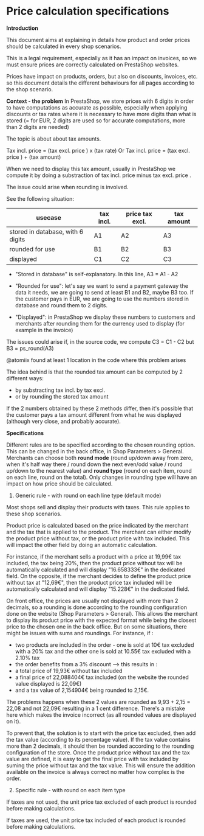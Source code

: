 # Price calculation specifications 

**Introduction**

This document aims at explaining in details how product and order prices should be calculated in every shop scenarios. 

This is a legal requirement, especially as it has an impact on invoices, so we must ensure prices are correctly calculated on PrestaShop websites.

Prices have impact on products, orders, but also on discounts, invoices, etc. so this document details the different behaviours for all pages according to the shop scenario.

**Context - the problem**
In PrestaShop, we store prices with 6 digits in order to have computations as accurate as possible, especially when applying discounts or tax rates where it is necessary to have more digits than what is stored (= for EUR, 2 digits are used so for accurate computations, more than 2 digits are needed)

The topic is about about tax amounts.

Tax incl. price = (tax excl. price ) x (tax rate)
Or
Tax incl. price = (tax excl. price ) + (tax amount)

When we need to display this tax amount, usually in PrestaShop we compute it by doing a substraction of tax incl. price minus tax excl. price .

The issue could arise when rounding is involved.

See the following situation:

| usecase  |  tax incl. |  price tax excl. |tax amount |
|---|---|---|---|
| stored in database, with 6 digits  | A1  | A2  | A3  |
| rounded for use | B1  | B2  | B3  |
| displayed | C1  | C2  | C3  |

- "Stored in database" is self-explanatory. In this line, A3 = A1 - A2

- "Rounded for use": let's say we want to send a payment gateway the data it needs, we are going to send at least B1 and B2, maybe B3 too. If the customer pays in EUR, we are going to use the numbers stored in database and round them to 2 digits.

- "Displayed": in PrestaShop we display these numbers to customers and merchants after rounding them for the currency used to display (for example in the invoice)

The issues could arise if, in the source code, we compute
C3 = C1 - C2
but
B3 = ps_round(A3)

@atomiix found at least 1 location in the code where this problem arises

The idea behind is that the rounded tax amount can be computed by 2 different ways:

- by substracting tax incl. by tax excl.
- or by rounding the stored tax amount

If the 2 numbers obtained by these 2 methods differ, then it's possible that the customer pays a tax amount different from what he was displayed (although very close, and probably accurate).

**Specifications**

Different rules are to be specified according to the chosen rounding option. This can be changed in the back office, in Shop Parameters > General. Merchants can choose both **round mode** (round up/down away from zero, when it's half way there / round down the next even/odd value / round up/down to the nearest value) and **round type** (round on each item, round on each line, round on the total). Only changes in rounding type will have an impact on how price should be calculated.

1. Generic rule - with round on each line type (default mode)

Most shops sell and display their products with taxes. This rule applies to these shop scenarios.

Product price is calculated based on the price indicated by the merchant and the tax that is applied to the product. 
The merchant can either modify the product price without tax, or the product price with tax included. 
This will impact the other field by doing an automatic calculation.

For instance, if the merchant sells a product with a price at 19,99€ tax included, the tax being 20%, then the product price without tax will be automatically calculated and will display "16.658333€" in the dedicated field.
On the opposite, if the merchant decides to define the product price without tax at "12,69€", then the product price tax included will be automatically calculated and will display "15.228€" in the dedicated field.

On front office, the prices are usually not displayed with more than 2 decimals, so a rounding is done according to the rounding configuration done on the website (Shop Parameters > General).
This allows the merchant to display its product price with the expected format while being the closest price to the chosen one in the back office. 
But on some situations, there might be issues with sums and roundings.
For instance, if :
- two products are included in the order - one is sold at 10€ tax excluded with a 20% tax and the other one is sold at 10.55€ tax excluded with a 2.10% tax
- the order benefits from a 3% discount
--> this results in :
- a total price of 19,93€ without tax included
- a final price of 22,088404€ tax included (on the website the rounded value displayed is 22,09€)
- and a tax value of 2,154904€ being rounded to 2,15€.

The problems happens when these 2 values are rounded as 9,93 + 2,15 = 22,08 and not 22,09€ resulting in a 1 cent difference. There's a mistake here which makes the invoice incorrect (as all rounded values are displayed on it).

To prevent that, the solution is to start with the price tax excluded, then add the tax value (according to its percentage value). If the tax value contains more than 2 decimals, it should then be rounded according to the rounding configuration of the store.
Once the product price without tax and the tax value are defined, it is easy to get the final price with tax included by suming the price without tax and the tax value.
This will ensure the addition available on the invoice is always correct no matter how complex is the order. 

2. Specific rule - with round on each item type

If taxes are not used, the unit price tax excluded of each product is rounded before making calculations.

If taxes are used, the unit price tax included of each product is rounded before making calculations.
